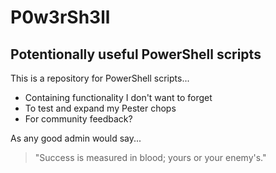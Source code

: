 # P0w3rSh3ll
## Potentionally useful PowerShell scripts

This is a repository for PowerShell scripts...
- Containing functionality I don't want to forget
- To test and expand my Pester chops
- For community feedback?

As any good admin would say...
> "Success is measured in blood; yours or your enemy's."